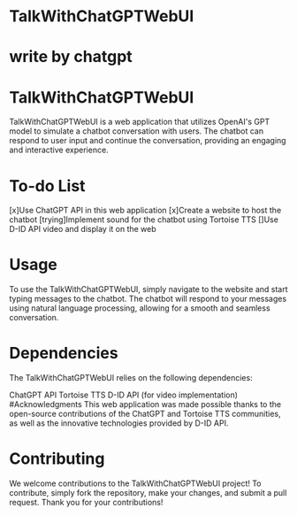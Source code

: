 # TalkWithChatGPTWebUI
# write by chatgpt

# TalkWithChatGPTWebUI
TalkWithChatGPTWebUI is a web application that utilizes OpenAI's GPT model to simulate a chatbot conversation with users. The chatbot can respond to user input and continue the conversation, providing an engaging and interactive experience.

# To-do List
 [x]Use ChatGPT API in this web application
 [x]Create a website to host the chatbot
 [trying]Implement sound for the chatbot using Tortoise TTS
 []Use D-ID API video and display it on the web
 
# Usage
To use the TalkWithChatGPTWebUI, simply navigate to the website and start typing messages to the chatbot. The chatbot will respond to your messages using natural language processing, allowing for a smooth and seamless conversation.

# Dependencies
The TalkWithChatGPTWebUI relies on the following dependencies:

ChatGPT API
Tortoise TTS
D-ID API (for video implementation)
#Acknowledgments
This web application was made possible thanks to the open-source contributions of the ChatGPT and Tortoise TTS communities, as well as the innovative technologies provided by D-ID API.

# Contributing
We welcome contributions to the TalkWithChatGPTWebUI project! To contribute, simply fork the repository, make your changes, and submit a pull request. Thank you for your contributions!
